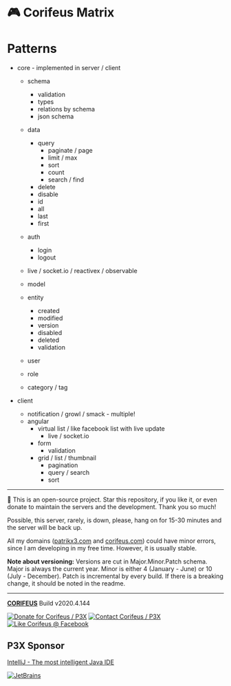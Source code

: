 [//]: #@corifeus-header

# 🎮 Corifeus Matrix

                        
[//]: #@corifeus-header:end




# Patterns

* core - implemented in server / client
  * schema
    * validation
    * types
    * relations by schema
    * json schema

  * data
    * query
      * paginate / page
      * limit / max
      * sort
      * count
      * search / find
    * delete
    * disable
    * id
    * all
    * last
    * first
  * auth
    * login
    * logout
  * live / socket.io / reactivex / observable
  * model 
  * entity
    * created
    * modified
    * version
    * disabled
    * deleted    
    * validation
  * user
  * role
  * category / tag

* client
  * notification / growl / smack - multiple! 
  * angular
    * virtual list / like facebook list with live update
      * live / socket.io
    * form
      * validation
    * grid / list / thumbnail
      * pagination
      * query / search
      * sort
    




[//]: #@corifeus-footer

---

🙏 This is an open-source project. Star this repository, if you like it, or even donate to maintain the servers and the development. Thank you so much!

Possible, this server, rarely, is down, please, hang on for 15-30 minutes and the server will be back up.

All my domains ([patrikx3.com](https://patrikx3.com) and [corifeus.com](https://corifeus.com)) could have minor errors, since I am developing in my free time. However, it is usually stable.

**Note about versioning:** Versions are cut in Major.Minor.Patch schema. Major is always the current year. Minor is either 4 (January - June) or 10 (July - December). Patch is incremental by every build. If there is a breaking change, it should be noted in the readme.


---

[**CORIFEUS**](https://corifeus.com/corifeus) Build v2020.4.144

[![Donate for Corifeus / P3X](https://img.shields.io/badge/Donate-Corifeus-003087.svg)](https://www.paypal.com/cgi-bin/webscr?cmd=_s-xclick&hosted_button_id=QZVM4V6HVZJW6)  [![Contact Corifeus / P3X](https://img.shields.io/badge/Contact-P3X-ff9900.svg)](https://www.patrikx3.com/en/front/contact) [![Like Corifeus @ Facebook](https://img.shields.io/badge/LIKE-Corifeus-3b5998.svg)](https://www.facebook.com/corifeus.software)


## P3X Sponsor

[IntelliJ - The most intelligent Java IDE](https://www.jetbrains.com/?from=patrikx3)

[![JetBrains](https://cdn.corifeus.com/assets/svg/jetbrains-logo.svg)](https://www.jetbrains.com/?from=patrikx3)




[//]: #@corifeus-footer:end
